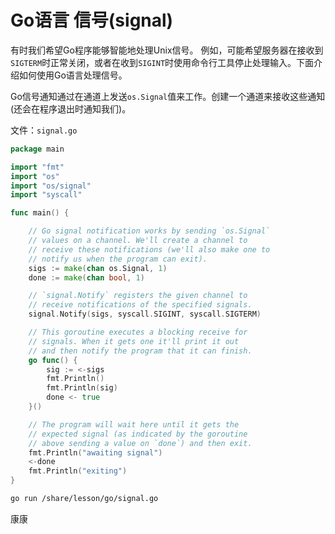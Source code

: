 # Go语言 信号(signal)	

有时我们希望Go程序能够智能地处理Unix信号。 例如，可能希望服务器在接收到`SIGTERM`时正常关闭，或者在收到`SIGINT`时使用命令行工具停止处理输入。下面介绍如何使用Go语言处理信号。

Go信号通知通过在通道上发送`os.Signal`值来工作。创建一个通道来接收这些通知(还会在程序退出时通知我们)。

文件：`signal.go`

```go
package main

import "fmt"
import "os"
import "os/signal"
import "syscall"

func main() {

    // Go signal notification works by sending `os.Signal`
    // values on a channel. We'll create a channel to
    // receive these notifications (we'll also make one to
    // notify us when the program can exit).
    sigs := make(chan os.Signal, 1)
    done := make(chan bool, 1)

    // `signal.Notify` registers the given channel to
    // receive notifications of the specified signals.
    signal.Notify(sigs, syscall.SIGINT, syscall.SIGTERM)

    // This goroutine executes a blocking receive for
    // signals. When it gets one it'll print it out
    // and then notify the program that it can finish.
    go func() {
        sig := <-sigs
        fmt.Println()
        fmt.Println(sig)
        done <- true
    }()

    // The program will wait here until it gets the
    // expected signal (as indicated by the goroutine
    // above sending a value on `done`) and then exit.
    fmt.Println("awaiting signal")
    <-done
    fmt.Println("exiting")
}
```

```bash
go run /share/lesson/go/signal.go
```

康康